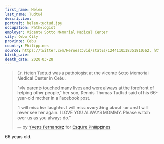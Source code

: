 ```yaml
---
first_name: Helen
last_name: Tudtud
description: 
portrait: helen-tudtud.jpg
occupation: Pathologist
employer: Vicente Sotto Memorial Medical Center
city: Cebu City
province: Cebu
country: Philippines
source: https://twitter.com/HeroesCovid/status/1244110118351810562, https://www.msn.com/en-ph/news/national/another-doctor-dies-due-to-covid-19-in-cebu-city/ar-BB11R8JM?li=BBr8zL6, https://www.esquiremag.ph/author/yvette-fernandez, https://cebudailynews.inquirer.net/297880/family-grieves-over-death-of-cebuana-doctor
birth_date: 
death_date: 2020-03-28
---
```


> Dr. Helen Tudtud was a pathologist at the Vicente Sotto Memorial Medical Center in Cebu. 
> 
> "My parents touched many lives and were always at the forefront of helping other people,” her son, Dennis Thomas Tudtud said of his 66-year-old mother in a Facebook post. 
> 
> “I will miss her laughter. I will miss everything about her and I will never see her again. I LOVE YOU ALWAYS MOMMY. Please watch over us as you always do."
> 
> &mdash; by [Yvette Fernandez](https://www.esquiremag.ph/author/yvette-fernandez) for [Esquire Philippines](https://www.esquiremag.ph/long-reads/doctors-lost-to-covid-19-a2325-20200329-lfrm)

66 years old.